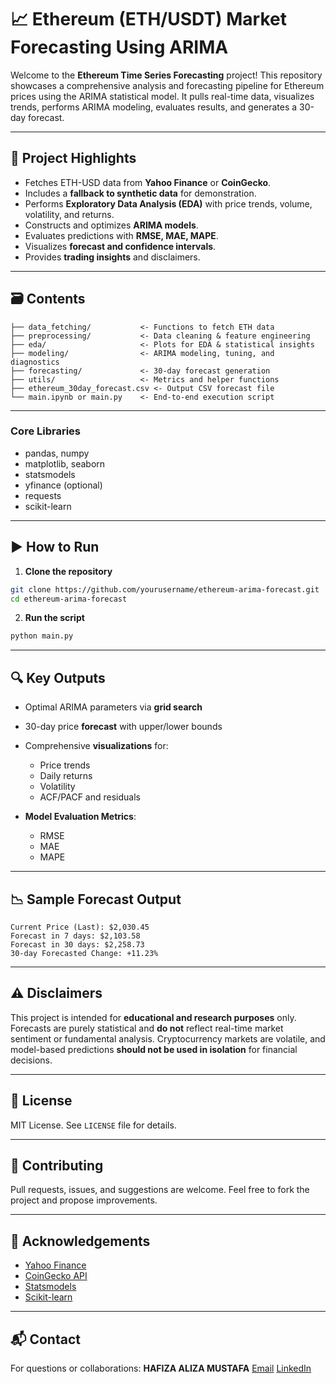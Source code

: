 # 📈 Ethereum (ETH/USDT) Market Forecasting Using ARIMA

Welcome to the **Ethereum Time Series Forecasting** project! This repository showcases a comprehensive analysis and forecasting pipeline for Ethereum prices using the ARIMA statistical model. It pulls real-time data, visualizes trends, performs ARIMA modeling, evaluates results, and generates a 30-day forecast.

---

## 🧠 Project Highlights

* Fetches ETH-USD data from **Yahoo Finance** or **CoinGecko**.
* Includes a **fallback to synthetic data** for demonstration.
* Performs **Exploratory Data Analysis (EDA)** with price trends, volume, volatility, and returns.
* Constructs and optimizes **ARIMA models**.
* Evaluates predictions with **RMSE, MAE, MAPE**.
* Visualizes **forecast and confidence intervals**.
* Provides **trading insights** and disclaimers.

---

## 🗃️ Contents

```
├── data_fetching/           <- Functions to fetch ETH data
├── preprocessing/           <- Data cleaning & feature engineering
├── eda/                     <- Plots for EDA & statistical insights
├── modeling/                <- ARIMA modeling, tuning, and diagnostics
├── forecasting/             <- 30-day forecast generation
├── utils/                   <- Metrics and helper functions
├── ethereum_30day_forecast.csv <- Output CSV forecast file
└── main.ipynb or main.py    <- End-to-end execution script
```

---



### Core Libraries

* pandas, numpy
* matplotlib, seaborn
* statsmodels
* yfinance (optional)
* requests
* scikit-learn

---

## ▶ How to Run

1. **Clone the repository**

```bash
git clone https://github.com/yourusername/ethereum-arima-forecast.git
cd ethereum-arima-forecast
```

2. **Run the script**

```bash
python main.py
```

---

## 🔍 Key Outputs

* Optimal ARIMA parameters via **grid search**
* 30-day price **forecast** with upper/lower bounds
* Comprehensive **visualizations** for:

  * Price trends
  * Daily returns
  * Volatility
  * ACF/PACF and residuals
* **Model Evaluation Metrics**:

  * RMSE
  * MAE
  * MAPE

---

## 📉 Sample Forecast Output

```
Current Price (Last): $2,030.45
Forecast in 7 days: $2,103.58
Forecast in 30 days: $2,258.73
30-day Forecasted Change: +11.23%
```

---

## ⚠️ Disclaimers

This project is intended for **educational and research purposes** only. Forecasts are purely statistical and **do not** reflect real-time market sentiment or fundamental analysis. Cryptocurrency markets are volatile, and model-based predictions **should not be used in isolation** for financial decisions.

---

## 🧾 License

MIT License. See `LICENSE` file for details.

---

## 🤝 Contributing

Pull requests, issues, and suggestions are welcome. Feel free to fork the project and propose improvements.

---

## 🙌 Acknowledgements

* [Yahoo Finance](https://finance.yahoo.com)
* [CoinGecko API](https://www.coingecko.com/en/api)
* [Statsmodels](https://www.statsmodels.org)
* [Scikit-learn](https://scikit-learn.org)

---

## 📬 Contact

For questions or collaborations:
**HAFIZA ALIZA MUSTAFA**
[Email](aleezamustafa11@gmail.com)
[LinkedIn](https://www.linkedin.com/in/aleeza-mustafa-3105b2293/)
